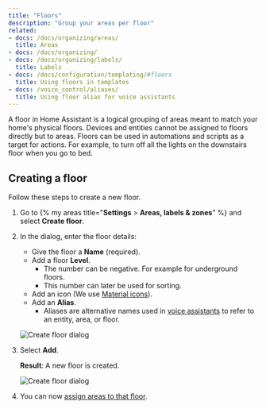 ```yaml
---
title: "Floors"
description: "Group your areas per floor"
related:
- docs: /docs/organizing/areas/
  title: Areas
- docs: /docs/organizing/
- docs: /docs/organizing/labels/
  title: Labels
- docs: /docs/configuration/templating/#floors
  title: Using floors in templates
- docs: /voice_control/aliases/
  title: Using floor alias for voice assistants
---
```


A floor in Home Assistant is a logical grouping of areas meant to match your home's physical floors. Devices and entities
cannot be assigned to floors directly but to areas. Floors can be used in automations and scripts as a target for actions. For example, to turn off all the lights on the downstairs floor when you go to bed.

## Creating a floor

Follow these steps to create a new floor.

1. Go to {% my areas title="**Settings** > **Areas, labels & zones**" %} and select **Create floor**.
2. In the dialog, enter the floor details:
   - Give the floor a **Name** (required).
   - Add a floor **Level**.
     - The number can be negative. For example for underground floors.
     - This number can later be used for sorting.
   - Add an icon (We use [Material icons](https://pictogrammers.com/library/mdi/)).
   - Add an **Alias**.
     - Aliases are alternative names used in [voice assistants](/voice_control/aliases/) to refer to an entity, area, or floor.

    ![Create floor dialog](/images/organizing/create_floor_01.png)
3. Select **Add**.

   **Result**: A new floor is created.

    ![Create floor dialog](/images/organizing/create_floor_02.png)
4. You can now [assign areas to that floor](/docs/organizing/areas/#assigning-areas-to-floors-and-add-labels).
